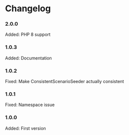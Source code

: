 # Changelog

### 2.0.0

Added: PHP 8 support

### 1.0.3

Added: Documentation

### 1.0.2

Fixed: Make ConsistentScenarioSeeder actually consistent

### 1.0.1

Fixed: Namespace issue

### 1.0.0

Added: First version
